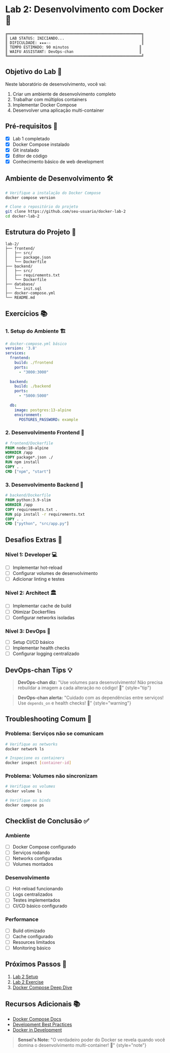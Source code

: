 # Lab 2: Desenvolvimento com Docker 🚀

```ascii
╔═══════════════════════════════════════════════════════════╗
║ LAB STATUS: INICIANDO...                                  ║
║ DIFICULDADE: ★★★☆☆                                        ║
║ TEMPO ESTIMADO: 90 minutos                               ║
║ WAIFU ASSISTANT: DevOps-chan                             ║
╚═══════════════════════════════════════════════════════════╝
```

## Objetivo do Lab 🎯

Neste laboratório de desenvolvimento, você vai:
1. Criar um ambiente de desenvolvimento completo
2. Trabalhar com múltiplos containers
3. Implementar Docker Compose
4. Desenvolver uma aplicação multi-container

## Pré-requisitos 📝

- [x] Lab 1 completado
- [x] Docker Compose instalado
- [x] Git instalado
- [x] Editor de código
- [x] Conhecimento básico de web development

## Ambiente de Desenvolvimento 🛠️

```bash
# Verifique a instalação do Docker Compose
docker compose version

# Clone o repositório do projeto
git clone https://github.com/seu-usuario/docker-lab-2
cd docker-lab-2
```

## Estrutura do Projeto 📁

```
lab-2/
├── frontend/
│   ├── src/
│   ├── package.json
│   └── Dockerfile
├── backend/
│   ├── src/
│   ├── requirements.txt
│   └── Dockerfile
├── database/
│   └── init.sql
├── docker-compose.yml
└── README.md
```

## Exercícios 📚

### 1. Setup do Ambiente 🏗️
```yaml
# docker-compose.yml básico
version: '3.8'
services:
  frontend:
    build: ./frontend
    ports:
      - "3000:3000"
  
  backend:
    build: ./backend
    ports:
      - "5000:5000"
  
  db:
    image: postgres:13-alpine
    environment:
      POSTGRES_PASSWORD: example
```

### 2. Desenvolvimento Frontend 🎨
```dockerfile
# frontend/Dockerfile
FROM node:18-alpine
WORKDIR /app
COPY package*.json ./
RUN npm install
COPY . .
CMD ["npm", "start"]
```

### 3. Desenvolvimento Backend 🔧
```dockerfile
# backend/Dockerfile
FROM python:3.9-slim
WORKDIR /app
COPY requirements.txt .
RUN pip install -r requirements.txt
COPY . .
CMD ["python", "src/app.py"]
```

## Desafios Extras 🌟

### Nível 1: Developer 💻
- [ ] Implementar hot-reload
- [ ] Configurar volumes de desenvolvimento
- [ ] Adicionar linting e testes

### Nível 2: Architect 🏛️
- [ ] Implementar cache de build
- [ ] Otimizar Dockerfiles
- [ ] Configurar networks isoladas

### Nível 3: DevOps 🔄
- [ ] Setup CI/CD básico
- [ ] Implementar health checks
- [ ] Configurar logging centralizado

## DevOps-chan Tips 💡

> **DevOps-chan diz:** "Use volumes para desenvolvimento! Não precisa rebuildar a imagem a cada alteração no código! 🔄"
{style="tip"}

> **DevOps-chan alerta:** "Cuidado com as dependências entre serviços! Use `depends_on` e health checks! 🏥"
{style="warning"}

## Troubleshooting Comum 🔧

### Problema: Serviços não se comunicam
```bash
# Verifique as networks
docker network ls

# Inspecione os containers
docker inspect [container-id]
```

### Problema: Volumes não sincronizam
```bash
# Verifique os volumes
docker volume ls

# Verifique os binds
docker compose ps
```

## Checklist de Conclusão ✅

### Ambiente
- [ ] Docker Compose configurado
- [ ] Serviços rodando
- [ ] Networks configuradas
- [ ] Volumes montados

### Desenvolvimento
- [ ] Hot-reload funcionando
- [ ] Logs centralizados
- [ ] Testes implementados
- [ ] CI/CD básico configurado

### Performance
- [ ] Build otimizado
- [ ] Cache configurado
- [ ] Resources limitados
- [ ] Monitoring básico

## Próximos Passos 🎯

1. [Lab 2 Setup](lab-2-setup.md)
2. [Lab 2 Exercise](lab-2-exercise.md)
3. [Docker Compose Deep Dive](docker-compose-deep-dive.md)

## Recursos Adicionais 📚

- [Docker Compose Docs](https://docs.docker.com/compose/)
- [Development Best Practices](https://docs.docker.com/develop/dev-best-practices/)
- [Docker in Development](https://docs.docker.com/develop/)

> **Sensei's Note:** "O verdadeiro poder do Docker se revela quando você domina o desenvolvimento multi-container! 🎯"
{style="note"}